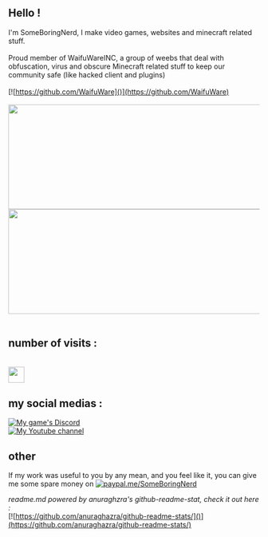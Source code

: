 ## Hello !
I'm SomeBoringNerd, I make video games, websites and minecraft related stuff.
<br><br>
Proud member of WaifuWareINC, a group of weebs that deal with obfuscation, virus and obscure Minecraft related stuff to keep our community safe (like hacked client and plugins)<br><br>
[![https://github.com/WaifuWare]()](https://github.com/WaifuWare)<br>
<br>
<a href="https://github.com/anuraghazra/github-readme-stats">
  <img align="center" src="https://github-readme-stats.vercel.app/api?username=SomeBoringNerd&count_private=true&include_all_commits=true&theme=radical" height="210" width="640"/>
</a>
<img align="center" src="https://github-readme-stats.vercel.app/api/top-langs/?username=SomeBoringNerd&layout=compact&theme=radical" height="210" width="640"/>
<br><br>
## number of visits :
<br>
<img src="https://profile-counter.glitch.me/SomeBoringNerd/count.svg" height="32" />
<br>

## my social medias : 

[![My game's Discord]()](https://discord.gg/gtfJY7uKCN)<br>
[![My Youtube channel]()](https://www.youtube.com/channel/UCoQXdbuo7fGf12BTYCnJ1Eg)

## other
If my work was useful to you by any mean, and you feel like it, you can give me some spare money on 
[![paypal.me/SomeBoringNerd](https://ionicabizau.github.io/badges/paypal.svg)](https://www.paypal.me/SomeBoringNerd)


*readme.md powered by anuraghzra's github-readme-stat, check it out here :* <br>
[![https://github.com/anuraghazra/github-readme-stats/]()](https://github.com/anuraghazra/github-readme-stats/)
